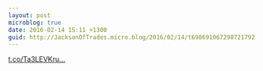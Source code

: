 ```yaml
---
layout: post
microblog: true
date: 2016-02-14 15:11 +1300
guid: http://JacksonOfTrades.micro.blog/2016/02/14/t698691067298721792.html
---
```

[t.co/Ta3LEVKru...](https://t.co/Ta3LEVKruF)

